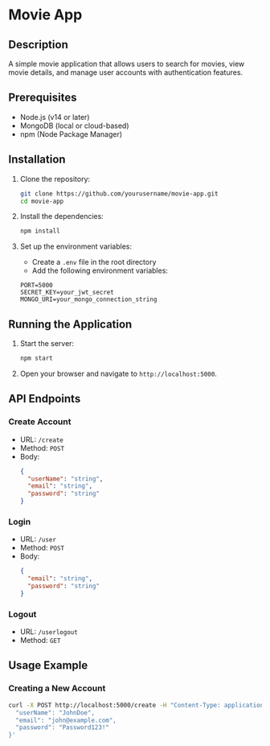 # Movie App

## Description

A simple movie application that allows users to search for movies, view movie details, and manage user accounts with authentication features.

## Prerequisites

- Node.js (v14 or later)
- MongoDB (local or cloud-based)
- npm (Node Package Manager)

## Installation

1. Clone the repository:
    ```bash
    git clone https://github.com/yourusername/movie-app.git
    cd movie-app
    ```

2. Install the dependencies:
    ```bash
    npm install
    ```

3. Set up the environment variables:
    - Create a `.env` file in the root directory
    - Add the following environment variables:
    ```
    PORT=5000
    SECRET_KEY=your_jwt_secret
    MONGO_URI=your_mongo_connection_string
    ```

## Running the Application

1. Start the server:
    ```bash
    npm start
    ```

2. Open your browser and navigate to `http://localhost:5000`.

## API Endpoints

### Create Account
- URL: `/create`
- Method: `POST`
- Body:
    ```json
    {
      "userName": "string",
      "email": "string",
      "password": "string"
    }
    ```

### Login
- URL: `/user`
- Method: `POST`
- Body:
    ```json
    {
      "email": "string",
      "password": "string"
    }
    ```

### Logout
- URL: `/userlogout`
- Method: `GET`

## Usage Example

### Creating a New Account

```bash
curl -X POST http://localhost:5000/create -H "Content-Type: application/json" -d '{
  "userName": "JohnDoe",
  "email": "john@example.com",
  "password": "Password123!"
}'
